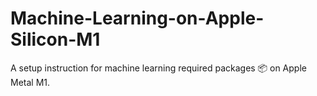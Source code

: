 # Machine-Learning-on-Apple-Silicon-M1
A setup instruction for machine learning required packages 📦 on Apple Metal M1.
